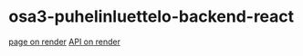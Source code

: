 # osa3-puhelinluettelo-backend-react

[page on render](https://puhelinluettelo-eocp.onrender.com)
[API on render](https://puhelinluettelo-eocp.onrender.com/api/persons)
